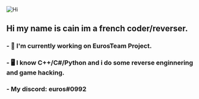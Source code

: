 ![Hi](https://image.noelshack.com/fichiers/2020/35/5/1598601380-tenor.gif)
## Hi my name is cain im a french coder/reverser.
### - 🔭 I'm currently working on EurosTeam Project.
### - 🖥️ I know C++/C#/Python and i do some reverse enginnering and game hacking.
### - My discord: euros#0992

<!--
**call-042PE/call-042PE** is a ✨ _special_ ✨ repository because its `README.md` (this file) appears on your GitHub profile.

Here are some ideas to get you started:

- 🔭 I’m currently working on ...
- 🌱 I’m currently learning ...
- 👯 I’m looking to collaborate on ...
- 🤔 I’m looking for help with ...
- 💬 Ask me about ...
- 📫 How to reach me: ...
- 😄 Pronouns: ...
- ⚡ Fun fact: ...
-->
